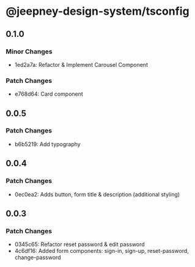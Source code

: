 # @jeepney-design-system/tsconfig

## 0.1.0

### Minor Changes

- 1ed2a7a: Refactor & Implement Carousel Component

### Patch Changes

- e768d64: Card component

## 0.0.5

### Patch Changes

- b6b5219: Add typography

## 0.0.4

### Patch Changes

- 0ec0ea2: Adds button, form title & description (additional styling)

## 0.0.3

### Patch Changes

- 0345c65: Refactor reset password & edit password
- 4c6df16: Added form components: sign-in, sign-up, reset-password, change-password
